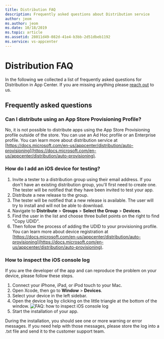 ```yaml
---
title: Distribution FAQ
description: Frequently asked questions about Distribution service
author: jeom
ms.author: jeom
ms.date: 10/18/2019
ms.topic: article
ms.assetid: 28011d49-082d-41e4-b3bb-2d51dbeb1192
ms.service: vs-appcenter
---
```


# Distribution FAQ

In the following we collected a list of frequently asked questions for Distribution in App Center. If you are missing anything please [reach out](~/general/support-center.md) to us.

## Frequently asked questions

### Can I distribute using an App Store Provisioning Profile?
No, it is not possible to distribute apps using the App Store Provisioning profile outside of the store. You can use an Ad Hoc profile or an Enterprise profile. You can learn more about distribution service at [https://docs.microsoft.com/en-us/appcenter/distribution/auto-provisioning](https://docs.microsoft.com/en-us/appcenter/distribution/auto-provisioning). 

### How do I add an iOS device for testing?

1. Invite a tester to a distribution group using their email address. If you don't have an existing distribution group, you'll first need to create one. The tester will be notified that they have been invited to test your app.
2. Distribute a new release to the group.
3. The tester will be notified that a new release is available. The user will try to install and will not be able to download. 
4. Navigate to **Distribute** > **Groups** > **Select the Group** > **Devices**.
5. Find the user in the list and choose three bullet points on the right to find "Copy UDID".
6. Then follow the process of adding the UDID to your provisioning profile. You can learn more about device registration at [https://docs.microsoft.com/en-us/appcenter/distribution/auto-provisioning](https://docs.microsoft.com/en-us/appcenter/distribution/auto-provisioning). 

### How to inspect the iOS console log

If you are the developer of the app and can reproduce the problem on your device, please follow these steps.

1. Connect your iPhone, iPad, or iPod touch to your Mac.
2. Open Xcode, then go to **Window** > **Devices**.
3. Select your device in the left sidebar.
4. Open the device log by clicking on the little triangle at the bottom of the window.
 ![FAQ: how to inspect iOS console log](~/distribution/images/inspect_ios_console_log.png)
5. Start the installation of your app.

During the installation, you should see one or more warning or error messages. If you need help with those messages, please store the log into a .txt file and send it to the customer support team.

